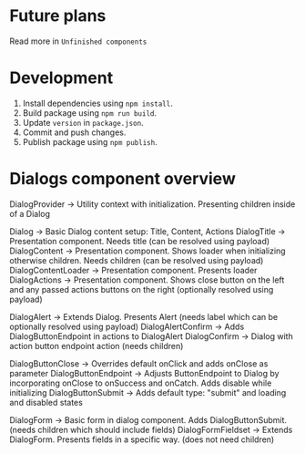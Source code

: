 # Future plans

Read more in `Unfinished components`

# Development

1. Install dependencies using `npm install`.
2. Build package using `npm run build`.
3. Update `version` in `package.json`.
4. Commit and push changes.
5. Publish package using `npm publish`.

# Dialogs component overview

DialogProvider -> Utility context with initialization. Presenting children inside of a Dialog

Dialog -> Basic Dialog content setup: Title, Content, Actions
DialogTitle -> Presentation component. Needs title (can be resolved using payload)
DialogContent -> Presentation component. Shows loader when initializing otherwise children. Needs children (can be resolved using payload)
DialogContentLoader -> Presentation component. Presents loader
DialogActions -> Presentation component. Shows close button on the left and any passed actions buttons on the right (optionally resolved using payload)

DialogAlert -> Extends Dialog. Presents Alert (needs label which can be optionally resolved using payload)
DialogAlertConfirm -> Adds DialogButtonEndpoint in actions to DialogAlert
DialogConfirm -> Dialog with action button endpoint action (needs children)

DialogButtonClose -> Overrides default onClick and adds onClose as parameter
DialogButtonEndpoint -> Adjusts ButtonEndpoint to Dialog by incorporating onClose to onSuccess and onCatch. Adds disable while initializing
DialogButtonSubmit -> Adds default type: "submit" and loading and disabled states

DialogForm -> Basic form in dialog component. Adds DialogButtonSubmit. (needs children which should include fields)
DialogFormFieldset -> Extends DialogForm. Presents fields in a specific way. (does not need children)

